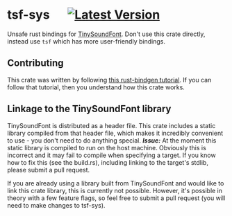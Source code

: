 # tsf-sys &emsp; [![Latest Version]][crates.io] 

[Latest Version]: https://img.shields.io/crates/v/tsf-sys.svg
[crates.io]: https://crates.io/crates/tsf-sys

Unsafe rust bindings for [TinySoundFont](https://github.com/schellingb/TinySoundFont/). Don't use this crate directly, 
instead use `tsf` which has more user-friendly bindings.

## Contributing

This crate was written by following 
[this rust-bindgen tutorial](https://rust-lang.github.io/rust-bindgen/library-usage.html). If you can follow that 
tutorial, then you understand how this crate works.

## Linkage to the TinySoundFont library

TinySoundFont is distributed as a header file. This crate includes a static library compiled from that header file,
which makes it incredibly convenient to use - you don't need to do anything special. ***Issue:*** At the moment this static library is compiled to run on the host machine. Obviously this is incorrect and it may fail to compile when specifying a target. If you know how to fix this (see the build.rs), including linking to the target's stdlib, please submit a pull request.

If you are already using a library built from TinySoundFont and would like to link this crate library, this is currently
not possible. However, it's possible in theory with a few feature flags, so feel free to submit a pull request (you will
need to make changes to tsf-sys).
